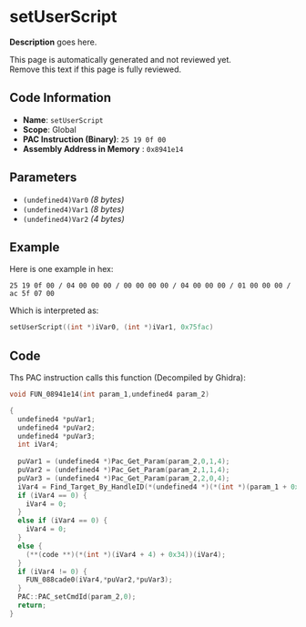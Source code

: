 # setUserScript

**Description** goes here.

This page is automatically generated and not reviewed yet.<br>Remove this text if this page is fully reviewed.

## Code Information

- **Name**: `setUserScript`
- **Scope**: Global
- **PAC Instruction (Binary)**: `25 19 0f 00`
- **Assembly Address in Memory** : `0x8941e14`

## Parameters

- `(undefined4)Var0` *(8 bytes)*
- `(undefined4)Var1` *(8 bytes)*
- `(undefined4)Var2` *(4 bytes)*

## Example

Here is one example in hex:

```25 19 0f 00 / 04 00 00 00 / 00 00 00 00 / 04 00 00 00 / 01 00 00 00 / ac 5f 07 00```

Which is interpreted as:

```c
setUserScript((int *)iVar0, (int *)iVar1, 0x75fac)
```

## Code

Ths PAC instruction calls this function (Decompiled by Ghidra):

```c
void FUN_08941e14(int param_1,undefined4 param_2)

{
  undefined4 *puVar1;
  undefined4 *puVar2;
  undefined4 *puVar3;
  int iVar4;
  
  puVar1 = (undefined4 *)Pac_Get_Param(param_2,0,1,4);
  puVar2 = (undefined4 *)Pac_Get_Param(param_2,1,1,4);
  puVar3 = (undefined4 *)Pac_Get_Param(param_2,2,0,4);
  iVar4 = Find_Target_By_HandleID(*(undefined4 *)(*(int *)(param_1 + 0x10) + 0xe8),*puVar1,1);
  if (iVar4 == 0) {
    iVar4 = 0;
  }
  else if (iVar4 == 0) {
    iVar4 = 0;
  }
  else {
    (**(code **)(*(int *)(iVar4 + 4) + 0x34))(iVar4);
  }
  if (iVar4 != 0) {
    FUN_088cade0(iVar4,*puVar2,*puVar3);
  }
  PAC::PAC_setCmdId(param_2,0);
  return;
}
```

